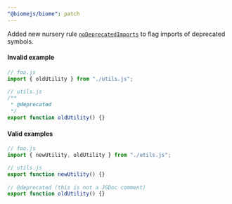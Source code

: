 ```yaml
---
"@biomejs/biome": patch
---
```


Added new nursery rule [`noDeprecatedImports`](https://biomejs.dev/linter/rules/no-deprecated-imports/) to flag imports of deprecated symbols.

#### Invalid example

```js
// foo.js
import { oldUtility } from "./utils.js";
```

```js
// utils.js
/**
 * @deprecated
 */
export function oldUtility() {}
```

#### Valid examples

```js
// foo.js
import { newUtility, oldUtility } from "./utils.js";
```

```js
// utils.js
export function newUtility() {}
    
// @deprecated (this is not a JSDoc comment)
export function oldUtility() {}
```
